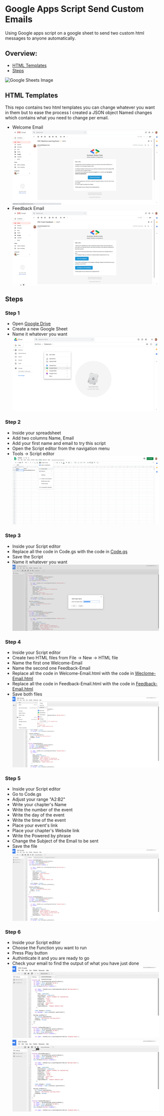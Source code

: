 # Google Apps Script Send Custom Emails

Using Google apps script on a google sheet to send two custom html messages to anyone automatically.

## Overview:
* [HTML Templates](#html-templates)
* [Steps](#steps)

![Google Sheets Image](./Helping%20Images/googel%20sheet%20screenshot.png)

## HTML Templates
This repo contains two html templates you can change whatever you want in them but to ease the process I created a JSON object Named changes which contains what you need to change per email.

* Welcome Email
![Welcome Email Screenshot](./Helping%20Images/welcome.png)
* Feedback Email
![Feedback Email Screenshot](./Helping%20Images/feedback.png)

## Steps

### Step 1
* Open [Google Drive](https://drive.google.com/drive)
* Create a new Google Sheet
* Name it whatever you want
![Step 1 Screenshot](./Helping%20Images/1.png)

### Step 2
* Inside your spreadsheet
* Add two columns Name, Email
* Add your first name and email to try this script
* Open the Script editor from the navigation menu
* Tools -> Script editor
![Step 2 Screenshot](./Helping%20Images/2.png)

### Step 3
* Inside your Script editor
* Replace all the code in Code.gs with the code in [Code.gs](./Code.gs)
* Save the Script
* Name it whatever you want
![Step 3 Screenshot](./Helping%20Images/3.png)

### Step 4
* Inside your Script editor
* Create two HTML files from File -> New -> HTML file
* Name the first one Welcome-Email
* Name the second one Feedback-Email
* Replace all the code in Welcome-Email.html with the code in [Weclome-Email.html](./Welcome-Email.html)
* Replace all the code in Feedback-Email.html with the code in [Feedback-Email.html](./Feedback-Email.html)
* Save both files
![Step 4 Screenshot](./Helping%20Images/4.png)

### Step 5
* Inside your Script editor
* Go to Code.gs
* Adjust your range "A2:B2"
* Write your chapter's Name
* Write the number of the event
* Write the day of the event
* Write the time of the event
* Place your event's link
* Place your chapter's Website link
* Write the Powered by phrase
* Change the Subject of the Email to be sent
* Save the file
![Step 5 Screenshot](./Helping%20Images/5.png)

### Step 6
* Inside your Script editor
* Choose the Function you want to run
* Press Play button 
* Authinticate it and you are ready to go
* Check your email to find the output of what you have just done
![Step 6 Screenshot](./Helping%20Images/6.1.png)
![Step 6 Screenshot](./Helping%20Images/6.2.png)
